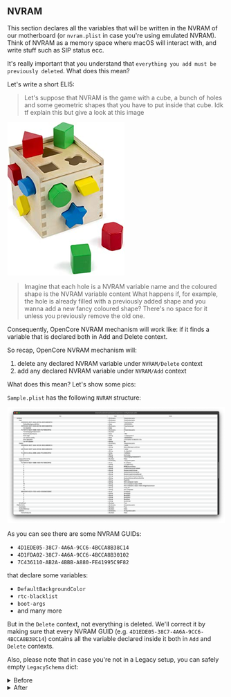 ## NVRAM

This section declares all the variables that will be written in the NVRAM of our motherboard (or `nvram.plist` in case you're using emulated NVRAM). Think of NVRAM as a memory space where macOS will interact with, and write stuff such as SIP status ecc.

It's really important that you understand that `everything you add must be previously deleted`. What does this mean?

Let's write a short ELI5:

> Let's suppose that NVRAM is the game with a cube, a bunch of holes and some geometric shapes that you have to put inside that cube. Idk tf explain this but give a look at this image


![](/.assets/images/misc/eli5_gamecube.jpg)

> Imagine that each hole is a NVRAM variable name and the coloured shape is the NVRAM variable content
> What happens if, for example, the hole is already filled with a previously added shape and you wanna add a new fancy coloured shape? There's no space for it unless you previously remove the old one.


Consequently, OpenCore NVRAM mechanism will work like: if it finds a variable that is declared both in Add and Delete context.

So recap, OpenCore NVRAM mechanism will:

1. delete any declared NVRAM variable under `NVRAM/Delete` context
2. add any declared NVRAM variable under `NVRAM/Add` context

What does this mean? Let's show some pics:

`Sample.plist` has the following `NVRAM` structure:

![nvram_add](/.assets/images/before/legacy_nvram.png)

As you can see there are some NVRAM GUIDs:

- `4D1EDE05-38C7-4A6A-9CC6-4BCCA8B38C14`
- `4D1FDA02-38C7-4A6A-9CC6-4BCCA8B30102`
- `7C436110-AB2A-4BBB-A880-FE41995C9F82`

that declare some variables:

- `DefaultBackgroundColor`
- `rtc-blacklist`
- `boot-args`
- and many more

But in the `Delete` context, not everything is deleted. We'll correct it by making sure that every NVRAM GUID (e.g. `4D1EDE05-38C7-4A6A-9CC6-4BCCA8B38C14`) contains all the variable declared inside it both in `Add` and `Delete` contexts.

Also, please note that in case you're not in a Legacy setup, you can safely empty `LegacySchema` dict:

<details>
<summary>Before</summary>

![legacy_schema](/.assets/images/before/legacy_nvram.png)
</details>

<details>
<summary>After</summary>

![legacy_schema](/.assets/images/after/legacy_nvram.png)
</details>